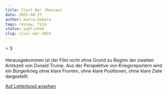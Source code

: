 ```yaml
---
title: Civil War (Review)
date: 2025-08-27
author: marco.bakera
tags: review, film
status: published
slug: civil-war-2024
---
```


⭐ 3

Herausgekommen ist der Film nicht ohne Grund zu Beginn der zweiten Amtszeit von Donald Trump. Aus der Perspektive von Kriegsreportern wird ein Bürgerkrieg ohne klare Fronten, ohne klare Positionen, ohne klare Ziele dargestellt.

[Auf Letterboxd ansehen](https://boxd.it/aS3ctV)

